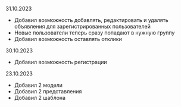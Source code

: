 31.10.2023

* Добавил возможность добавлять, редактировать и удалять объявления для зарегистрированных пользователей
* Новые пользователи теперь сразу попадают в нужную группу
* Добавил возможность оставлять отклики

30.10.2023

* Добавил возможность регистрации

23.10.2023

* Добавил 2 модели
* Добавил 2 представления
* Добавил 2 шаблона
